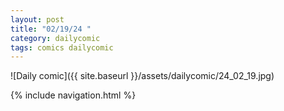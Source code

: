 ```yaml
---
layout: post
title: "02/19/24 "
category: dailycomic
tags: comics dailycomic
---
```

![Daily comic]({{ site.baseurl }}/assets/dailycomic/24_02_19.jpg)

{% include navigation.html %}

